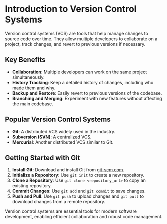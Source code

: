 # Introduction to Version Control Systems

Version control systems (VCS) are tools that help manage changes to source code over time. They allow multiple developers to collaborate on a project, track changes, and revert to previous versions if necessary. 

## Key Benefits
- **Collaboration**: Multiple developers can work on the same project simultaneously.
- **History Tracking**: Keep a detailed history of changes, including who made them and why.
- **Backup and Restore**: Easily revert to previous versions of the codebase.
- **Branching and Merging**: Experiment with new features without affecting the main codebase.

## Popular Version Control Systems
- **Git**: A distributed VCS widely used in the industry.
- **Subversion (SVN)**: A centralized VCS.
- **Mercurial**: Another distributed VCS similar to Git.

## Getting Started with Git
1. **Install Git**: Download and install Git from [git-scm.com](https://git-scm.com/).
2. **Initialize a Repository**: Use `git init` to create a new repository.
3. **Clone a Repository**: Use `git clone <repository_url>` to copy an existing repository.
4. **Commit Changes**: Use `git add` and `git commit` to save changes.
5. **Push and Pull**: Use `git push` to upload changes and `git pull` to download changes from a remote repository.

Version control systems are essential tools for modern software development, enabling efficient collaboration and robust code management.




